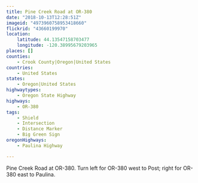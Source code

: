 ```yaml
---
title: Pine Creek Road at OR-380
date: "2018-10-13T12:28:51Z"
imageid: "4973960758953418660"
flickrid: "43660199970"
location:
    latitude: 44.13547158703477
    longitude: -120.38995679203965
places: []
counties:
    - Crook County|Oregon|United States
countries:
    - United States
states:
    - Oregon|United States
highwaytypes:
    - Oregon State Highway
highways:
    - OR-380
tags:
    - Shield
    - Intersection
    - Distance Marker
    - Big Green Sign
oregonHighways:
    - Paulina Highway

---
```

Pine Creek Road at OR-380.  Turn left for OR-380 west to Post; right for OR-380 east to Paulina.